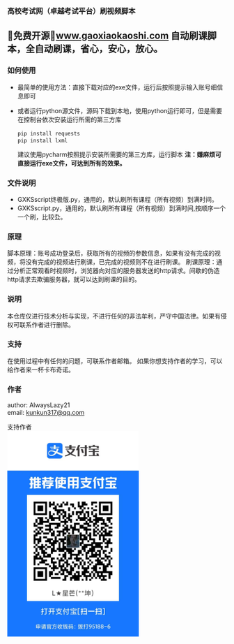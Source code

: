 ### 高校考试网（卓越考试平台）刷视频脚本

🎉免费开源🎉www.gaoxiaokaoshi.com 自动刷课脚本，全自动刷课，省心，安心，放心。
------------------------------------------------------------------------------

### 如何使用

- 最简单的使用方法：直接下载对应的exe文件，运行后按照提示输入账号细信息即可
- 或者运行python源文件，源码下载到本地，使用python运行即可，但是需要在控制台依次安装运行所需的第三方库

  ```text
  pip install requests
  pip install lxml
  ```

  建议使用pycharm按照提示安装所需要的第三方库，运行脚本
  **注：嫌麻烦可直接运行exe文件，可达到所有的效果。**

### 文件说明

- GXKSscript终极版.py，通用的，默认刷所有课程（所有视频）到满时间。
- GXKSscript.py，通用的，默认刷所有课程（所有视频）到满时间,按顺序一个一个刷，比较厹。

### 原理

脚本原理：账号成功登录后，获取所有的视频的参数信息，如果有没有完成的视频，将没有完成的视频进行刷课，已完成的视频则不在进行刷课。
刷课原理：通过分析正常观看时视频时，浏览器向对应的服务器发送的http请求。间歇的伪造http请求去欺骗服务器，就可以达到刷课的目的。

### 说明

本仓库仅进行技术分析与实现，不进行任何的非法牟利，严守中国法律。如果有侵权可联系作者进行删除。

### 支持

在使用过程中有任何的问题，可联系作者邮箱。
如果你想支持作者的学习，可以给作者来一杯卡布奇诺。

### 作者

author: AlwaysLazy21   
email: kunkun317@qq.com   

支持作者   
<img src="./支付宝.jpg" width="60%"/>